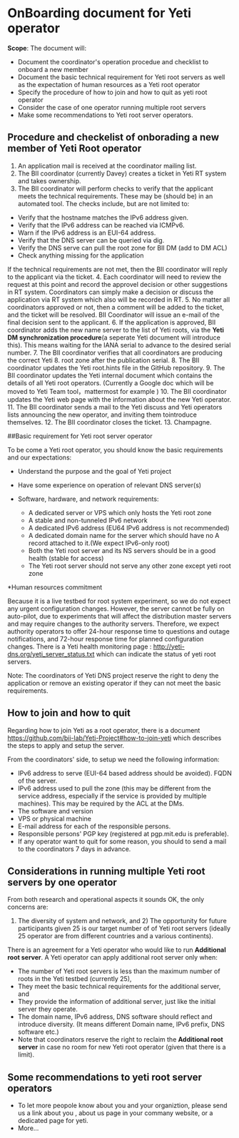 # OnBoarding document for Yeti operator

**Scope**: The document will:

* Document the coordinator's operation procedue and checklist to onboard a new member 
* Document the basic technical requirement for Yeti root servers as well as the expectation of human resources as a Yeti root operator
* Specify the procedure of how to join and how to quit as yeti root operator
* Consider the case of one operator running multiple root servers
* Make some recommendations to Yeti root server operators.

## Procedure and checkelist of onborading a new member of Yeti Root operator

1. An application mail is received at the coordinator mailing list.
2. The BII coordinator (currently Davey) creates a ticket in Yeti RT system and takes ownership.
3. The BII coordinator will perform checks to verify that the applicant meets the technical requirements. These may be (should be) in an automated tool. The checks include, but are not limited to:

  * Verify that the hostname matches the IPv6 address given.
  * Verify that the IPv6 address can be reached via ICMPv6.
  * Warn if the IPv6 address is an EUI-64 address.
  * Verify that the DNS server can be queried via dig.
  * Verify the DNS serve can pull the root zone for BII DM (add to DM ACL)
  * Check anything missing for the application

  If the technical requirements are not met, then the BII coordinator will reply to the applicant via the ticket.
4. Each coordinator will need to review the request at this point and record the approvel decision or other suggestions in RT system. Coordinators can simply make a decision or discuss the application via RT system which also will be recorded in RT.
5. No matter all coordinators approved or not, then a comment will be added to the ticket, and the ticket will be resolved. BII Coordinator will issue an e-mail of the final decision sent to the applicant.
6. If the application is approved, BII coordinator adds the new name server to the list of Yeti roots, via the **Yeti DM synchronization procedure**(a seperate Yeti document will introduce this). This means waiting for the IANA serial to advance to the desired serial number.
7. The BII coordinator verifies that all coordinators are producing the correct Yeti 
8. root zone after the publication serial.
8. The BII coordinator updates the Yeti root.hints file in the GitHub repository.
9. The BII coordinator updates the Yeti internal document which
   contains the details of all Yeti root operators. (Currently a
   Google doc which will be moved to Yeti Team tool，mattermost for example )
10. The BII coordinator updates the Yeti web page with the information about the new Yeti operator.
11. The BII coordinator sends a mail to the Yeti discuss and Yeti
   operators lists announcing the new operator, and inviting them tointroduce themselves.
12. The BII coordinator closes the ticket.
13. Champagne.

##Basic requirement for Yeti root server operator

To be come a Yeti root operator, you should know the basic requirements and our expectations:

* Understand the purpose and the goal of Yeti project
* Have some experience on operation of relevant DNS server(s)
* Software, hardware, and network requirements:

	* A dedicated server or VPS which only hosts the Yeti root zone
	* A stable and non-tunneled IPv6 network
	* A dedicated IPv6 address (EU64 IPv6 address is not recommended)
	* A dedicated domain name for the server which should have no A record attached to it.(We expect IPv6-only root)
	* Both the Yeti root server and its NS servers should be in a good health (stable for access)
	* The Yeti root server should not serve any other zone except yeti root zone
	
*Human resources commitment

Because it is a live testbed for root system experiment, so we do not expect any urgent configuration changes. However, the server cannot be fully on auto-pilot, due to experiments that will affect the distribution master servers and may require changes to the authority servers. Therefore, we expect authority operators to offer 24-hour response time to questions and outage notifications, and 72-hour response time for planned configuration changes. There is a Yeti health monitoring page : http://yeti-dns.org/yeti_server_status.txt which can indicate the status of yeti root servers.

Note: The coordinators of Yeti DNS project reserve the right to deny the application or remove an existing operator if they can not meet the basic requirements.

## How to join and how to quit

Regarding how to join Yeti as a root operator, there is a document https://github.com/bii-lab/Yeti-Project#how-to-join-yeti which describes the steps to apply and setup the server.

From the coordinators' side, to setup we need the following information:

* IPv6 address to serve (EUI-64 based address should be avoided).
FQDN of the server.
* IPv6 address used to pull the zone (this may be different from the service address, especially if the service is provided by multiple machines). This may be required by the ACL at the DMs.
* The software and version 
* VPS or physical machine
* E-mail address for each of the responsible persons.
* Responsible persons' PGP key (registered at pgp.mit.edu is preferable).
* If any operator want to quit for some reason, you should to send a mail to the coordinators 7 days in advance.

## Considerations in running multiple Yeti root servers by one operator

From both research and operational aspects it sounds OK, the only concerns are:

1) The diversity of system and network, and 2) The opportunity for future participants given 25 is our target number of of Yeti root servers (ideally 25 operator are from different countries and a various continents).

There is an agreement for a Yeti operator who would like to run **Additional root server**. A Yeti operator can apply additional root server only when:

* The number of Yeti root servers is less than the maximum number of roots in the Yeti testbed (currently 25),
* They meet the basic technical requirements for the additional server, and
* They provide the information of additional server, just like the initial server they operate.
* The domain name, IPv6 address, DNS software should reflect and introduce diversity. (It means different Domain name, IPv6 prefix, DNS software etc.)
* Note that coordinators reserve the right to reclaim the **Additional root server** in case no room for new Yeti root operator (given that there is a limit).


## Some recommendations to yeti root server operators

* To let more peopole know about you and your organiztion, please send us a link about you , about us page in your commany website, or a dedicated page for yeti.
* More...
